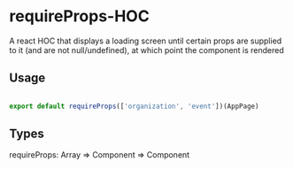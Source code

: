 # requireProps-HOC
A react HOC that displays a loading screen until certain props are supplied to it (and are not null/undefined), at which point the component is rendered

## Usage

```js

export default requireProps(['organization', 'event'])(AppPage)

```

## Types

requireProps: Array<string> => Component => Component
